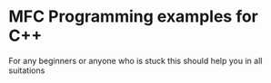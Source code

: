 # MFC Programming examples for C++

For any beginners or anyone who is stuck this should help you in all suitations
